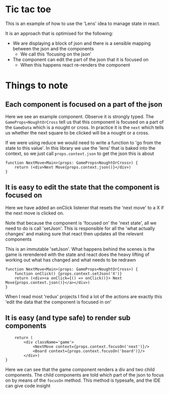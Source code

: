 # Tic tac toe

This is an example of how to use the 'Lens' idea to manage state in react.

It is an approach that is optimised for the following:

* We are displaying a block of json and there is a sensible mapping between the json and the components
     * We call this 'focusing on the json'
* The component can edit the part of the json that it is focused on
     * When this happens react re-renders the component

# Things to note

## Each component is focused on a part of the json

Here we see an example component. Observe it is strongly typed. The `GameProps<NoughtOrCross` tell
us that this component is focused on a part of the `GameData` which is a nought or cross. In practice
it is the `next` which tells us whether the next square to be clicked will be a nought or a cross.

If we were using reduce we would need to write a function to 'go from the state to this value'. In this
library we use the 'lens' that is baked into the context, so we just call `props.context.json` to get 
the json this is about

```
function NextMove<Main>(props: GameProps<NoughtOrCross>) {
    return (<div>Next Move{props.context.json()}</div>)
}
```

## It is easy to edit the state that the component is focused on

Here we have added an onClick listener that resets the 'next move' to a X if the 
next move is clicked on. 

Note that because the component is 'focused on' the 'next state', all we need to do is call
'setJson'. This is responsible for all the 'what actually changes' and making sure that react
then updates all the relevant components

This is an immutable 'setJson'. What happens behind the scenes is the game is rerendered with the 
state and react does the heavy lifting of working out what has changed and what needs to be redrawn

```
function NextMove<Main>(props: GameProps<NoughtOrCross>) {
    function onClick() {props.context.setJson('X')}
    return (<div><a onClick={() => onClick()}> Next Move{props.context.json()}</a></div>)
}
```

When I read most 'redux' projects I find a lot of the actions are exactly this 'edit the data that the component is focused in on'

## It is easy (and type safe) to render sub components

```export function SimpleGame<Main>(props: GameProps<GameData>) {
    return (
        <div className='game'>
            <NextMove context={props.context.focusOn('next')}/>
            <Board context={props.context.focusOn('board')}/>
        </div>)
}
```

Here we can see that the game component renders a div and two child components. The child components are told which part of the json to focus on by means of the `focusOn` method. This
method is typesafe, and the IDE can give code insight





